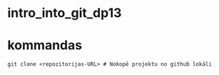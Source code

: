# intro_into_git_dp13


# kommandas
```
git clone <repozitorijas-URL> # Nokopē projektu no github lokāli
```